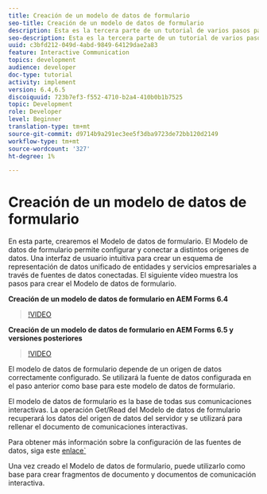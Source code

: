 ```yaml
---
title: Creación de un modelo de datos de formulario
seo-title: Creación de un modelo de datos de formulario
description: Esta es la tercera parte de un tutorial de varios pasos para crear su primer documento interactivo de comunicaciones. En esta parte, crearemos el Modelo de datos de formulario. El modelo de datos de formulario le permite configurar y conectar a distintos orígenes de datos. Proporciona una interfaz de usuario intuitiva para crear un esquema de representación de datos unificado de entidades y servicios empresariales en todos los orígenes de datos conectados. El siguiente vídeo recorre los pasos para crear el modelo de datos de formulario.
seo-description: Esta es la tercera parte de un tutorial de varios pasos para crear su primer documento interactivo de comunicaciones. En esta parte, crearemos el Modelo de datos de formulario. El Modelo de datos de formulario le permite configurar y conectar a orígenes de datos diferentes. Proporciona una interfaz de usuario intuitiva para crear un esquema de representación de datos unificado de entidades y servicios empresariales en los orígenes de datos conectados. El siguiente vídeo muestra los pasos para crear el Modelo de datos de formulario.
uuid: c3bfd212-049d-4abd-9849-64129dae2a83
feature: Interactive Communication
topics: development
audience: developer
doc-type: tutorial
activity: implement
version: 6.4,6.5
discoiquuid: 723b7ef3-f552-4710-b2a4-410b0b1b7525
topic: Development
role: Developer
level: Beginner
translation-type: tm+mt
source-git-commit: d9714b9a291ec3ee5f3dba9723de72bb120d2149
workflow-type: tm+mt
source-wordcount: '327'
ht-degree: 1%

---
```



# Creación de un modelo de datos de formulario

En esta parte, crearemos el Modelo de datos de formulario. El Modelo de datos de formulario permite configurar y conectar a distintos orígenes de datos. Una interfaz de usuario intuitiva para crear un esquema de representación de datos unificado de entidades y servicios empresariales a través de fuentes de datos conectadas. El siguiente vídeo muestra los pasos para crear el Modelo de datos de formulario.

**Creación de un modelo de datos de formulario en AEM Forms 6.4**
>[!VIDEO](https://video.tv.adobe.com/v/27763/?quality=9&learn=on)

**Creación de un modelo de datos de formulario en AEM Forms 6.5 y versiones posteriores**
>[!VIDEO](https://video.tv.adobe.com/v/27765?quality=9&learn=on)

El modelo de datos de formulario depende de un origen de datos correctamente configurado. Se utilizará la fuente de datos configurada en el paso anterior como base para este modelo de datos de formulario.

El modelo de datos de formulario es la base de todas sus comunicaciones interactivas. La operación Get/Read del Modelo de datos de formulario recuperará los datos del origen de datos del servidor y se utilizará para rellenar el documento de comunicaciones interactivas.

Para obtener más información sobre la configuración de las fuentes de datos, siga este [enlace`](parttwo.md)

Una vez creado el Modelo de datos de formulario, puede utilizarlo como base para crear fragmentos de documento y documentos de comunicación interactiva.
